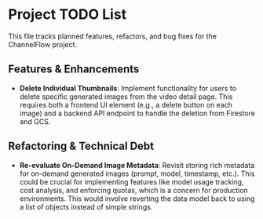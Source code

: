 # Project TODO List

This file tracks planned features, refactors, and bug fixes for the ChannelFlow project.

## Features & Enhancements

-   **Delete Individual Thumbnails**: Implement functionality for users to delete specific generated images from the video detail page. This requires both a frontend UI element (e.g., a delete button on each image) and a backend API endpoint to handle the deletion from Firestore and GCS.

## Refactoring & Technical Debt

-   **Re-evaluate On-Demand Image Metadata**: Revisit storing rich metadata for on-demand generated images (prompt, model, timestamp, etc.). This could be crucial for implementing features like model usage tracking, cost analysis, and enforcing quotas, which is a concern for production environments. This would involve reverting the data model back to using a list of objects instead of simple strings. 